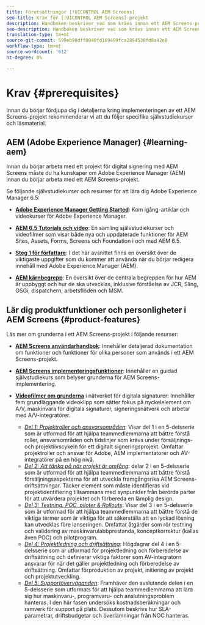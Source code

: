 ```yaml
---
title: Förutsättningar [!UICONTROL AEM Screens]
seo-title: Krav för [!UICONTROL AEM Screens]-projekt
description: Handboken beskriver vad som krävs innan ett AEM Screens-projekt startas.
seo-description: Handboken beskriver vad som krävs innan ett AEM Screens-projekt startas.
translation-type: tm+mt
source-git-commit: 599eb98dff8040fd169499fca2894530fd8a42e8
workflow-type: tm+mt
source-wordcount: '612'
ht-degree: 0%

---
```



# Krav {#prerequisites}

Innan du börjar fördjupa dig i detaljerna kring implementeringen av ett AEM Screens-projekt rekommenderar vi att du följer specifika självstudiekurser och läsmaterial.

## AEM (Adobe Experience Manager) {#learning-aem}

Innan du börjar arbeta med ett projekt för digital signering med AEM Screens måste du ha kunskaper om Adobe Experience Manager (AEM) innan du börjar arbeta med ett AEM Screens-projekt.

Se följande självstudiekurser och resurser för att lära dig Adobe Experience Manager 6.5:

* **[Adobe Experience Manager Getting Started](https://helpx.adobe.com/experience-manager/get-started.html)**: Kom igång-artiklar och videokurser för Adobe Experience Manager.

* **[AEM 6.5 Tutorials och video](https://helpx.adobe.com/experience-manager/kt/index/aem-6-5-videos.html)**: En samling självstudiekurser och videofilmer som visar både nya och uppdaterade funktioner för AEM Sites, Assets, Forms, Screens och Foundation i och med AEM 6.5.

* **[Steg 1 för författare](https://helpx.adobe.com/experience-manager/6-5/sites/authoring/using/first-steps.html)**: I det här avsnittet finns en översikt över de viktigaste uppgifter som du kommer att använda när du börjar redigera innehåll med Adobe Experience Manager (AEM).

* **[AEM kärnbegrepp](https://helpx.adobe.com/experience-manager/6-5/sites/developing/using/the-basics.html)**: En översikt över de centrala begreppen för hur AEM är uppbyggt och hur de ska utvecklas, inklusive förståelse av JCR, Sling, OSGi, dispatchern, arbetsflöden och MSM.

## Lär dig produktfunktioner och personligheter i AEM Screens {#product-features}

Läs mer om grunderna i ett AEM Screens-projekt i följande resurser:

* **[AEM Screens användarhandbok](https://helpx.adobe.com/experience-manager/6-5/screens/user-guide.html)**: Innehåller detaljerad dokumentation om funktioner och funktioner för olika personer som används i ett AEM Screens-projekt.

* **[AEM Screens implementeringsfunktioner](https://experienceleague.adobe.com/?launch=AEM-7a#recommended/solutions/experience-manager)**: Innehåller en guidad självstudiekurs som belyser grunderna för AEM Screens-implementering.

* **[Videofilmer om grunderna](https://helpx.adobe.com/experience-manager/6-5/screens/user-guide.html?topic=/experience-manager/6-5/screens/morehelp/digital-signage-networks-basics.ug.js)** i nätverket för digitala signaturer: Innehåller fem grundläggande videoklipp som sätter fokus på nyckelelement om A/V, maskinvara för digitala signaturer, signeringsnätverk och arbetar med A/V-integratörer.
   * *[Del 1: Projektroller och ansvarsområden](https://helpx.adobe.com/experience-manager/6-5/screens/using/project-roles-responsibilities.html)*: Visar del 1 i en 5-delsserie som är utformad för att hjälpa teammedlemmarna att bättre förstå roller, ansvarsområden och tidslinjer som krävs under försäljnings- och projektlivscykeln för ett digitalt signeringsprojekt. Omfattar projektroller och ansvar för Adobe, AEM implementatorer och AV-integratörer på en hög nivå.
   * *[Del 2: Att tänka på när projekt är omfång](https://helpx.adobe.com/experience-manager/6-5/screens/using/project-considerations.html)*: delar 2 i en 5-delsserie som är utformad för att hjälpa teammedlemmarna att bättre förstå försäljningsaspekterna för att utveckla framgångsrika AEM Screens-driftsättningar. Täcker element som måste identifieras vid projektidentifiering tillsammans med synpunkter från berörda parter för att utvärdera projektet och förbereda en lämplig design.
   * *[Del 3: Testning, POC, piloter &amp; Rollouts](https://helpx.adobe.com/experience-manager/6-5/screens/using/testing-pocs-pilots-rollouts.html)*: Visar del 3 i en 5-delsserie som är utformad för att hjälpa teammedlemmarna att bättre förstå de viktiga termer som är viktiga för att säkerställa att en lyckad lösning kan utvecklas före lanseringen. Omfattar åtgärder som rör testning och validering av maskinvarulabbprestanda, konceptkorrektur (kallas även POC) och pilotprogram.
   * *[Del 4: Projektledning och driftsättning](https://helpx.adobe.com/experience-manager/6-5/screens/using/project-management-and-deployment.html)*: Högdagrar del 4 i en 5-delsserie som är utformad för projektledning och förberedelse av driftsättning och definierar viktiga faktorer som AV-integratorn ansvarar för när det gäller projektledning och förberedelse av driftsättning. Omfattar förproduktion av projekt, initiering av projekt och projektutveckling.
   * *[Del 5: Supportöverväganden](https://helpx.adobe.com/experience-manager/6-5/screens/using/support-considerations.html)*: Framhäver den avslutande delen i en 5-delsserie som utformats för att hjälpa teammedlemmarna att lära sig hur maskinvaru-, programvaru- och anslutningsproblem hanteras. I den här fasen undersöks kostnadsberäkningar och ramverk för support på plats. Dessutom beskrivs hur SLA-parametrar, driftsbudgetar och överlämningar från NOC hanteras.

